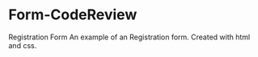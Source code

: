 # Form-CodeReview
 Registration Form
An example of an Registration form.
Created with html and css. 
